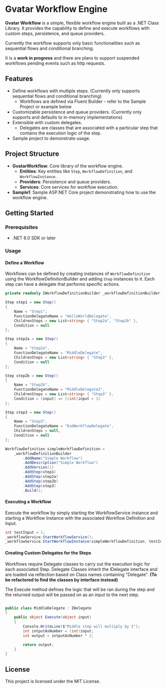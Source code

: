# Gvatar Workflow Engine

**Gvatar Workflow** is a simple, flexible workflow engine built as a .NET Class Library. It provides the capability to define and execute workflows with custom steps, persistence, and queue providers.

Currently the workflow supports only basic functionalities such as sequential flows and conditional branching.

It is a **work in progress** and there are plans to support suspended workflows pending events such as http requests.

## Features

- Define workflows with multiple steps. (Currently only supports sequential flows and conditional branching)
    - Workflows are defined via Fluent Builder - refer to the Sample Project or example below 
- Customizable persistence and queue providers. (Currently only supports and defaults to in-memory implementations)
- Extensible with custom delegates.
    - Delegates are classes that are associated with a particular step that contains the execution logic of the step.
- Sample project to demonstrate usage.

## Project Structure

- **GvatarWorkflow**: Core library of the workflow engine.
  - **Entities**: Key entities like `Step`, `WorkflowDefinition`, and `WorkflowInstance`.
  - **Providers**: Persistence and queue providers.
  - **Services**: Core services for workflow execution.
- **Sample1**: Sample ASP.NET Core project demonstrating how to use the workflow engine.

## Getting Started

### Prerequisites

- .NET 6.0 SDK or later

### Usage

#### Define a Workflow

Workflows can be defined by creating instances of `WorkflowDefinition` using the WorkflowDefinitionBuilder and adding `Step` instances to it. 
Each step can have a delegate that performs specific actions.

```csharp
private readonly IWorkflowDefinitionBuilder _workflowDefinitionBuilder;

Step step1 = new Step()
{
    Name = "Step1",
    FunctionDelegateName = "HelloWorldDelegate",
    ChildrenSteps = new List<string> { "Step2a", "Step2b" },
    Condition = null
};

Step step2a = new Step()
{
    Name = "Step2a",
    FunctionDelegateName = "MiddleDelegate",
    ChildrenSteps = new List<string> { "Step3" },
    Condition = null
};

Step step2b = new Step()
{
    Name = "Step2b",
    FunctionDelegateName = "MiddleDelegate2",
    ChildrenSteps = new List<string> { "Step3" },
    Condition = (input) => ((int)input > 1)
};

Step step3 = new Step()
{
    Name = "Step3",
    FunctionDelegateName = "EndWorkflowDelegate",
    ChildrenSteps = null,
    Condition = null
};

WorkflowDefinition simpleWorkflowDefinition =
    _workflowDefinitionBuilder
        .AddName("Simple Workflow")
        .AddDescription("Simple Workflow")
        .AddVersion(1)
        .AddStep(step1)
        .AddStep(step2a)
        .AddStep(step2b)
        .AddStep(step3)
        .Build();
```

#### Executing a Workflow

Execute the workflow by simply starting the WorkflowService instance and starting a Workflow Instance with the associated Workflow Definition and Input.

```csharp
int testInput = 1;
_workflowService.StartWorkflowService();
_workflowService.StartWorkflowInstance(simpleWorkflowDefinition, testInput);
```

#### Creating Custom Delegates for the Steps

Workflows require Delegate classes to carry out the execution logic for each associated Step.
Delegate Classes inherit the IDelegate interface and are loaded via reflection based on Class names containing "Delegate". **(To be refactored to find the classes by interface instead)**

The Execute method defines the logic that will be ran during the step and the returned output will be passed on as an input to the next step.

```csharp

public class MiddleDelegate : IDelegate
{
    public object Execute(object input)
    {
        Console.WriteLine($"Middle step will multiply by 2");
        int intputAsNumber = (int)input;
        int output = intputAsNumber * 2;

        return output;
    }
}
```

## License

This project is licensed under the MIT License.